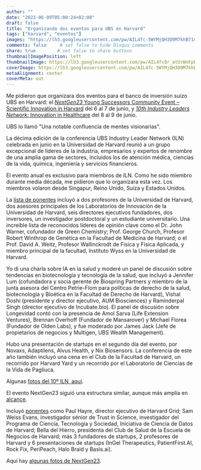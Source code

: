 ```yaml
---
author: ""
date: "2023-06-09T05:00:24+02:00"
draft: false
title: "Organizando dos eventos para UBS en Harvard"
tags: ["harvard", "eventos"]
images: "https://lh3.googleusercontent.com/pw/AIL4fc-5WYMjQH3O9M7khB71dEPCfomtNYbHhYTSl4YZkpI42XUIcLBye-Gbm5deRQ6TP204pa1s0GJIF2ZcVYdqthXFlye05jNXsEoPsg2SA82TPN0aGy9y=w2400"
comments: false     # set false to hide Disqus comments
share: true        # set false to share buttons
thumbnailImagePosition: left
thumbnailImage: https://lh3.googleusercontent.com/pw/AIL4fc8r_atUrWnFpERXYSGRGK-C1JoTQdAKupRmDWjpoM9jfsI6Rem2Qv96LrlOsXitroEGhq6pcG3ufIGMPAIbGDVta5nfVy0dE1W8FWI74Hawa5noQTfk=w2400
coverImage: https://lh3.googleusercontent.com/pw/AIL4fc-5WYMjQH3O9M7khB71dEPCfomtNYbHhYTSl4YZkpI42XUIcLBye-Gbm5deRQ6TP204pa1s0GJIF2ZcVYdqthXFlye05jNXsEoPsg2SA82TPN0aGy9y=w2400
metaAlignment: center
coverMeta: out
---
```


Me pidieron que organizara dos eventos para el banco de inversión suizo UBS en Harvard: el [*NextGen23* Young Successors Community Event – Scientific Innovation in Harvard](https://projects.iq.harvard.edu/stew2023) del 6 al 7 de junio, y [*10th Industry Leaders Network*: Innovation in Healthcare](https://projects.iq.harvard.edu/this2023) del 8 al 9 de junio.

<!--more-->

UBS lo llamó "Una notable confluencia de mentes visionarias".

La décima edición de la conferencia UBS Industry Leader Network (ILN) celebrada en junio en la Universidad de Harvard reunió a un grupo excepcional de líderes de la industria, empresarios y expertos de renombre de una amplia gama de sectores, incluidos los de atención médica, ciencias de la vida, química, ingeniería y servicios financieros.

El evento anual es exclusivo para miembros de ILN. Como he sido miembro durante media década, me pidieron que lo organizara esta vez. Los miembros volaron desde Singapur, Reino Unido, Suiza y Estados Unidos.

La [lista de ponentes](https://projects.iq.harvard.edu/this2023/people) incluyó a dos profesores de la Universidad de Harvard, dos asesores principales de los Laboratorios de Innovación de la Universidad de Harvard, seis directores ejecutivos fundadores, dos inversores, un investigador postdoctoral y un estudiante universitario. Una increíble lista de reconocidos líderes de opinión clave como el Dr. John Warner, cofundador de Green Chemistry; Prof. George Church, Profesor Robert Winthrop de Genética en la Facultad de Medicina de Harvard; o el Prof. David A. Weitz, Profesor Wallinckrodt de Física y Física Aplicada, y miembro principal de la facultad, Instituto Wyss en la Universidad de Harvard.

Yo di una charla sobre IA en la salud y moderé un panel de discusión sobre tendencias en biotecnología y tecnología de la salud, que incluyó a Jennifer Lum (cofundadora y socia gerente de Biospring Partners y miembro de la junta asesora del Centro Petrie-Flom para políticas de derecho de la salud, biotecnología y Bioética en la Facultad de Derecho de Harvard), Vishal Doshi (presidente y director ejecutivo, AUM Biosciences) y Raminderpal Singh (director ejecutivo de Incubate.bio). El panel de discusión sobre Longevidad contó con la presencia de Amol Sarva (Life Extension Ventures), Brennan Overhoff (Fundador de Mansarover) y Michael Florea (Fundador de Olden Labs), y fue moderado por James Jack (Jefe de propietarios de negocios y Multigen, UBS Wealth Management).

Hubo una presentación de startups en el segundo día del evento, por Novaxs, Adaptilens, Alvus Health, y Nix Biosensors. La conferencia de este año también incluyó una cena en el Club de la Facultad de Harvard, un recorrido por Harvard Yard y un recorrido por el Laboratorio de Ciencias de la Vida de Pagliuca.

Algunas [fotos del 10º ILN, aquí](https://photos.app.goo.gl/1CWFgeeUUEvieZk99).

El evento NextGen23 siguió una estructura similar, aunque más amplia en [alcance](https://projects.iq.harvard.edu/stew2023/program).

Incluyó [ponentes](https://projects.iq.harvard.edu/stew2023/people) como Paul Hayre, director ejecutivo de Harvard Grid; Sam Weiss Evans, investigador sénior de Trust in Science, investigador del Programa de Ciencia, Tecnología y Sociedad, Iniciativa de Ciencia de Datos de Harvard; Bella del Hierro, presidenta del Club de Salud de la Escuela de Negocios de Harvard; más 3 fundadores de startups, 2 profesores de Harvard y 6 presentaciones de startups (InGel Therapeutics, PatientFirst.AI, Rock Fix, PeriPeach, Halo Braid y Basis.ai).

Aquí hay [algunas fotos de NextGen23](https://photos.app.goo.gl/fbWHNUj9vSWGT5eq6).